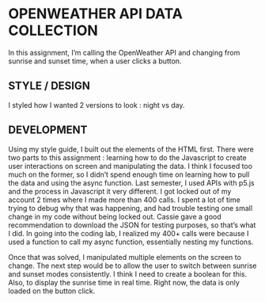 # OPENWEATHER API DATA COLLECTION

In this assignment, I’m calling the OpenWeather API and changing from sunrise and sunset time, when a user clicks a button.

## STYLE / DESIGN

I styled how I wanted 2 versions to look : night vs day. 





## DEVELOPMENT
Using my style guide, I built out the elements of the HTML first. There were two parts to this assignment : learning how to do the Javascript to create user interactions on screen and manipulating the data. I think I focused too much on the former, so I didn’t spend enough time on learning how to pull the data and using the async function. Last semester, I used APIs with p5.js and the process in Javascript it very different. I got locked out of my account 2 times where I made more than 400 calls. I spent a lot of time trying to debug why that was happening, and had trouble testing one small change in my code without being locked out. Cassie gave a good recommendation to download the JSON for testing purposes, so that’s what I did. In going into the coding lab, I realized my 400+ calls were because I used a function to call my async function, essentially nesting my functions.

Once that was solved, I manipulated multiple elements on the screen to change. The next step would be to allow the user to switch between sunrise and sunset modes consistently. I think I need to create a boolean for this. Also, to display the sunrise time in real time. Right now, the data is  only loaded on the button click. 



